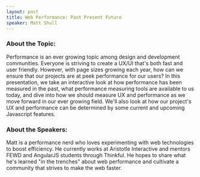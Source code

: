 ```yaml
---
layout: post
title: Web Performance: Past Present Future
speaker: Matt Shull
---
```


### About the Topic: 
Performance is an ever growing topic among design and development communities. Everyone is striving to create a UX/UI that's both fast and user friendly. However, with page sizes growing each year, how can we ensure that our projects are at peek performance for our users? In this presentation, we take an interactive look at how performance has been measured in the past, what performance measuring tools are available to us today, and dive into how we should measure UX and performance as we move forward in our ever growing field. We'll also look at how our project's UX and performance can be determined by some current and upcoming Javascript features.

### About the Speakers:
Matt is a performance nerd who loves experimenting with web technologies to boost efficiency. He currently works at Aristotle Interactive and mentors FEWD and AngularJS students through Thinkful. He hopes to share what he's learned "in the trenches" about web performance and cultivate a community that strives to make the web faster.